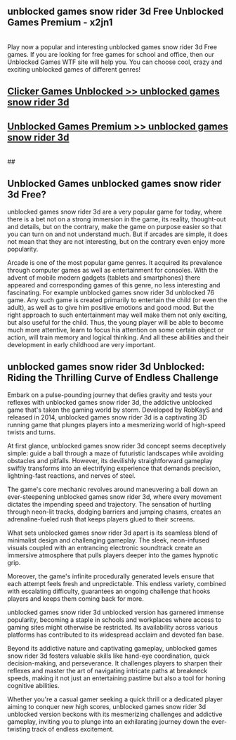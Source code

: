 ## unblocked games snow rider 3d Free Unblocked Games Premium - x2jn1 <br>
<br>
Play now a popular and interesting unblocked games snow rider 3d Free games. If you are looking for free games for school and office, then our Unblocked Games WTF site will help you. You can choose cool, crazy and exciting unblocked games of different genres!


##  [Clicker Games Unblocked >> unblocked games snow rider 3d](http://freeplayer.one?title=unblocked_games_snow_rider_3d&ref=04)

##  [Unblocked Games Premium >> unblocked games snow rider 3d](http://freeplayer.one?title=unblocked_games_snow_rider_3d&ref=04)
  <br>
  ##



## Unblocked Games unblocked games snow rider 3d Free?

unblocked games snow rider 3d are a very popular game for today, where there is a bet not on a strong immersion in the game, its reality, thought-out and details, but on the contrary, make the game on purpose easier so that you can turn on and not understand much. But if arcades are simple, it does not mean that they are not interesting, but on the contrary even enjoy more popularity.

Arcade is one of the most popular game genres. It acquired its prevalence through computer games as well as entertainment for consoles. With the advent of mobile modern gadgets (tablets and smartphones) there appeared and corresponding games of this genre, no less interesting and fascinating. For example unblocked games snow rider 3d unblocked 76 game. Any such game is created primarily to entertain the child (or even the adult), as well as to give him positive emotions and good mood. But the right approach to such entertainment may well make them not only exciting, but also useful for the child. Thus, the young player will be able to become much more attentive, learn to focus his attention on some certain object or action, will train memory and logical thinking. And all these abilities and their development in early childhood are very important.

##  unblocked games snow rider 3d Unblocked: Riding the Thrilling Curve of Endless Challenge

Embark on a pulse-pounding journey that defies gravity and tests your reflexes with unblocked games snow rider 3d, the addictive unblocked game that's taken the gaming world by storm. Developed by RobKayS and released in 2014, unblocked games snow rider 3d is a captivating 3D running game that plunges players into a mesmerizing world of high-speed twists and turns.

At first glance, unblocked games snow rider 3d concept seems deceptively simple: guide a ball through a maze of futuristic landscapes while avoiding obstacles and pitfalls. However, its devilishly straightforward gameplay swiftly transforms into an electrifying experience that demands precision, lightning-fast reactions, and nerves of steel.

The game's core mechanic revolves around maneuvering a ball down an ever-steepening unblocked games snow rider 3d, where every movement dictates the impending speed and trajectory. The sensation of hurtling through neon-lit tracks, dodging barriers and jumping chasms, creates an adrenaline-fueled rush that keeps players glued to their screens.

What sets unblocked games snow rider 3d apart is its seamless blend of minimalist design and challenging gameplay. The sleek, neon-infused visuals coupled with an entrancing electronic soundtrack create an immersive atmosphere that pulls players deeper into the games hypnotic grip.

Moreover, the game's infinite procedurally generated levels ensure that each attempt feels fresh and unpredictable. This endless variety, combined with escalating difficulty, guarantees an ongoing challenge that hooks players and keeps them coming back for more.

unblocked games snow rider 3d unblocked version has garnered immense popularity, becoming a staple in schools and workplaces where access to gaming sites might otherwise be restricted. Its availability across various platforms has contributed to its widespread acclaim and devoted fan base.

Beyond its addictive nature and captivating gameplay, unblocked games snow rider 3d fosters valuable skills like hand-eye coordination, quick decision-making, and perseverance. It challenges players to sharpen their reflexes and master the art of navigating intricate paths at breakneck speeds, making it not just an entertaining pastime but also a tool for honing cognitive abilities.

Whether you're a casual gamer seeking a quick thrill or a dedicated player aiming to conquer new high scores, unblocked games snow rider 3d unblocked version beckons with its mesmerizing challenges and addictive gameplay, inviting you to plunge into an exhilarating journey down the ever-twisting track of endless excitement.